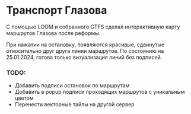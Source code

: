 # Транспорт Глазова

С помощью LOOM и собранного GTFS сделал интерактивную карту маршрутов Глазова после реформы.

При нажатии на остановку, появляются красивые, сдвинутые относительно друг друга линии маршрутов. По состоянию на 25.01.2024, готова только визуализация линий без подписей.

### TODO:
- Добавить подписи остановок по маршрутам
- Добавить в popup подписи проходящих маршрутов с уникальным цветом
- Перенести векторные тайлы на другой сервер
